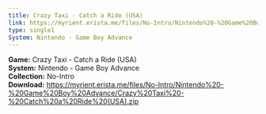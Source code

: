 ```yaml
---
title: Crazy Taxi - Catch a Ride (USA)
link: https://myrient.erista.me/files/No-Intro/Nintendo%20-%20Game%20Boy%20Advance/Crazy%20Taxi%20-%20Catch%20a%20Ride%20(USA).zip
type: single1
System: Nintendo - Game Boy Advance
---
```

<b>Game:</b> Crazy Taxi - Catch a Ride (USA)<br>
<b>System:</b> Nintendo - Game Boy Advance<br>
<b>Collection:</b> No-Intro<br>
<b>Download:</b> https://myrient.erista.me/files/No-Intro/Nintendo%20-%20Game%20Boy%20Advance/Crazy%20Taxi%20-%20Catch%20a%20Ride%20(USA).zip